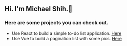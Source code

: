 ## Hi. I'm Michael Shih.👋

### Here are some projects you can check out.

+ Use React to build a simple to-do list application. [Here](https://michael0423.github.io/react-to-do-list/)
+ Use Vue to build a pagination list with some pics. [Here](https://michael0423.github.io/pokedex/)

<!--
**Michael0423/Michael0423** is a ✨ _special_ ✨ repository because its `README.md` (this file) appears on your GitHub profile.

Here are some ideas to get you started:

- 🔭 I’m currently working on ...
- 🌱 I’m currently learning ...
- 👯 I’m looking to collaborate on ...
- 🤔 I’m looking for help with ...
- 💬 Ask me about ...
- 📫 How to reach me: ...
- 😄 Pronouns: ...
- ⚡ Fun fact: ...
-->
